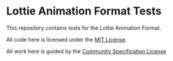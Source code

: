 # Lottie Animation Format Tests

This repository contains tests for the Lottie Animation Format.

All code here is licensed under the [MIT License](LICENSE).

All work here is guided by the
[Community Specification License](https://github.com/lottie-animation-community/docs/blob/main/0._CS_Contributor_License_Agreement.md)
